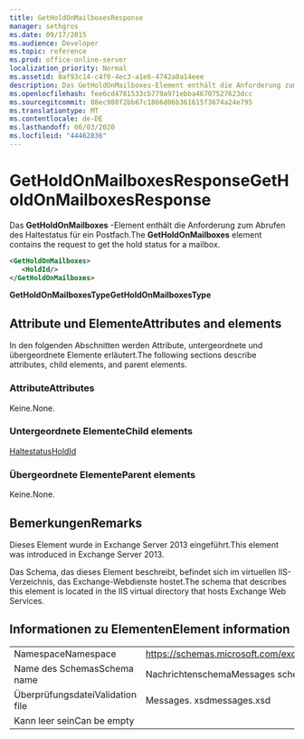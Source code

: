 ```yaml
---
title: GetHoldOnMailboxesResponse
manager: sethgros
ms.date: 09/17/2015
ms.audience: Developer
ms.topic: reference
ms.prod: office-online-server
localization_priority: Normal
ms.assetid: 8af93c14-c4f0-4ec3-a1e6-4742a0a14eee
description: Das GetHoldOnMailboxes-Element enthält die Anforderung zum Abrufen des Haltestatus für ein Postfach.
ms.openlocfilehash: fee6cd4781533cb779a971ebba46707527623dcc
ms.sourcegitcommit: 88ec988f2bb67c1866d06b361615f3674a24e795
ms.translationtype: MT
ms.contentlocale: de-DE
ms.lasthandoff: 06/03/2020
ms.locfileid: "44462836"
---
```

# <a name="getholdonmailboxesresponse"></a><span data-ttu-id="4dd97-103">GetHoldOnMailboxesResponse</span><span class="sxs-lookup"><span data-stu-id="4dd97-103">GetHoldOnMailboxesResponse</span></span>

<span data-ttu-id="4dd97-104">Das **GetHoldOnMailboxes** -Element enthält die Anforderung zum Abrufen des Haltestatus für ein Postfach.</span><span class="sxs-lookup"><span data-stu-id="4dd97-104">The **GetHoldOnMailboxes** element contains the request to get the hold status for a mailbox.</span></span> 
  
```XML
<GetHoldOnMailboxes>
   <HoldId/>
</GetHoldOnMailboxes>
```

 <span data-ttu-id="4dd97-105">**GetHoldOnMailboxesType**</span><span class="sxs-lookup"><span data-stu-id="4dd97-105">**GetHoldOnMailboxesType**</span></span>
## <a name="attributes-and-elements"></a><span data-ttu-id="4dd97-106">Attribute und Elemente</span><span class="sxs-lookup"><span data-stu-id="4dd97-106">Attributes and elements</span></span>

<span data-ttu-id="4dd97-107">In den folgenden Abschnitten werden Attribute, untergeordnete und übergeordnete Elemente erläutert.</span><span class="sxs-lookup"><span data-stu-id="4dd97-107">The following sections describe attributes, child elements, and parent elements.</span></span>
  
### <a name="attributes"></a><span data-ttu-id="4dd97-108">Attribute</span><span class="sxs-lookup"><span data-stu-id="4dd97-108">Attributes</span></span>

<span data-ttu-id="4dd97-109">Keine.</span><span class="sxs-lookup"><span data-stu-id="4dd97-109">None.</span></span>
  
### <a name="child-elements"></a><span data-ttu-id="4dd97-110">Untergeordnete Elemente</span><span class="sxs-lookup"><span data-stu-id="4dd97-110">Child elements</span></span>

[<span data-ttu-id="4dd97-111">Haltestatus</span><span class="sxs-lookup"><span data-stu-id="4dd97-111">HoldId</span></span>](holdid.md)
  
### <a name="parent-elements"></a><span data-ttu-id="4dd97-112">Übergeordnete Elemente</span><span class="sxs-lookup"><span data-stu-id="4dd97-112">Parent elements</span></span>

<span data-ttu-id="4dd97-113">Keine.</span><span class="sxs-lookup"><span data-stu-id="4dd97-113">None.</span></span>
  
## <a name="remarks"></a><span data-ttu-id="4dd97-114">Bemerkungen</span><span class="sxs-lookup"><span data-stu-id="4dd97-114">Remarks</span></span>

<span data-ttu-id="4dd97-115">Dieses Element wurde in Exchange Server 2013 eingeführt.</span><span class="sxs-lookup"><span data-stu-id="4dd97-115">This element was introduced in Exchange Server 2013.</span></span>
  
<span data-ttu-id="4dd97-116">Das Schema, das dieses Element beschreibt, befindet sich im virtuellen IIS-Verzeichnis, das Exchange-Webdienste hostet.</span><span class="sxs-lookup"><span data-stu-id="4dd97-116">The schema that describes this element is located in the IIS virtual directory that hosts Exchange Web Services.</span></span>
  
## <a name="element-information"></a><span data-ttu-id="4dd97-117">Informationen zu Elementen</span><span class="sxs-lookup"><span data-stu-id="4dd97-117">Element information</span></span>

|||
|:-----|:-----|
|<span data-ttu-id="4dd97-118">Namespace</span><span class="sxs-lookup"><span data-stu-id="4dd97-118">Namespace</span></span>  <br/> |https://schemas.microsoft.com/exchange/services/2006/messages  <br/> |
|<span data-ttu-id="4dd97-119">Name des Schemas</span><span class="sxs-lookup"><span data-stu-id="4dd97-119">Schema name</span></span>  <br/> |<span data-ttu-id="4dd97-120">Nachrichtenschema</span><span class="sxs-lookup"><span data-stu-id="4dd97-120">Messages schema</span></span>  <br/> |
|<span data-ttu-id="4dd97-121">Überprüfungsdatei</span><span class="sxs-lookup"><span data-stu-id="4dd97-121">Validation file</span></span>  <br/> |<span data-ttu-id="4dd97-122">Messages. xsd</span><span class="sxs-lookup"><span data-stu-id="4dd97-122">messages.xsd</span></span>  <br/> |
|<span data-ttu-id="4dd97-123">Kann leer sein</span><span class="sxs-lookup"><span data-stu-id="4dd97-123">Can be empty</span></span>  <br/> ||
   


